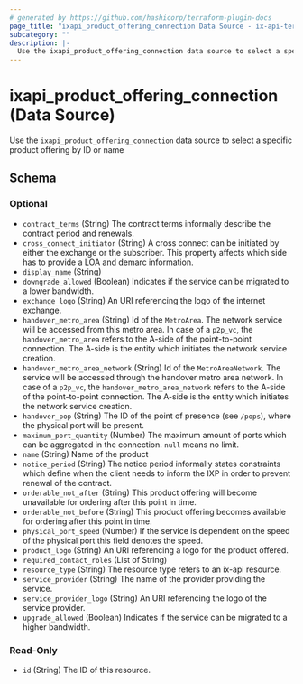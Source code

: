 ```yaml
---
# generated by https://github.com/hashicorp/terraform-plugin-docs
page_title: "ixapi_product_offering_connection Data Source - ix-api-terraform-provider"
subcategory: ""
description: |-
  Use the ixapi_product_offering_connection data source to select a specific product offering by ID or name
---
```


# ixapi_product_offering_connection (Data Source)

Use the `ixapi_product_offering_connection` data source to select a specific product offering by ID or name



<!-- schema generated by tfplugindocs -->
## Schema

### Optional

- `contract_terms` (String) The contract terms informally describe the contract period and renewals.
- `cross_connect_initiator` (String) A cross connect can be initiated by either the exchange or the subscriber.  This property affects which side has to provide a LOA and demarc information.
- `display_name` (String)
- `downgrade_allowed` (Boolean) Indicates if the service can be migrated to a lower bandwidth.
- `exchange_logo` (String) An URI referencing the logo of the internet exchange.
- `handover_metro_area` (String) Id of the `MetroArea`. The network service will be accessed from this metro area.  In case of a `p2p_vc`, the `handover_metro_area` refers to the A-side of the point-to-point connection. The A-side is the entity which initiates the network service creation.
- `handover_metro_area_network` (String) Id of the `MetroAreaNetwork`. The service will be accessed through the handover metro area network.  In case of a `p2p_vc`, the `handover_metro_area_network` refers to the A-side of the point-to-point connection. The A-side is the entity which initiates the network service creation.
- `handover_pop` (String) The ID of the point of presence (see `/pops`), where the physical port will be present.
- `maximum_port_quantity` (Number) The maximum amount of ports which can be aggregated in the connection. `null` means no limit.
- `name` (String) Name of the product
- `notice_period` (String) The notice period informally states constraints which define when the client needs to inform the IXP in order to prevent renewal of the contract.
- `orderable_not_after` (String) This product offering will become unavailable for ordering after this point in time.
- `orderable_not_before` (String) This product offering becomes available for ordering after this point in time.
- `physical_port_speed` (Number) If the service is dependent on the speed of the physical port this field denotes the speed.
- `product_logo` (String) An URI referencing a logo for the product offered.
- `required_contact_roles` (List of String)
- `resource_type` (String) The resource type refers to an ix-api resource.
- `service_provider` (String) The name of the provider providing the service.
- `service_provider_logo` (String) An URI referencing the logo of the service provider.
- `upgrade_allowed` (Boolean) Indicates if the service can be migrated to a higher bandwidth.

### Read-Only

- `id` (String) The ID of this resource.


